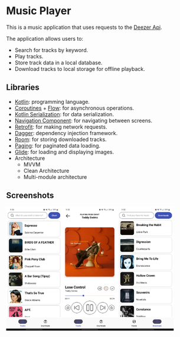# Music Player

This is a music application that uses requests to the [Deezer Api](https://developers.deezer.com/api). 

The application allows users to:

- Search for tracks by keyword.
- Play tracks.
- Store track data in a local database.
- Download tracks to local storage for offline playback.

## Libraries

- [Kotlin](https://kotlinlang.org): programming language.
- [Coroutines](https://github.com/Kotlin/kotlinx.coroutines) + [Flow](https://kotlinlang.org/docs/flow.html): for asynchronous operations.
- [Kotlin Serialization](https://github.com/Kotlin/kotlinx.serialization): for data serialization.
- [Navigation Component](https://developer.android.com/guide/navigation): for navigating between screens.
- [Retrofit](https://github.com/square/retrofit): for making network requests.
- [Dagger](https://github.com/google/dagger): dependency injection framework.
- [Room](https://developer.android.com/training/data-storage/room): for storing downloaded tracks.
- [Paging](https://developer.android.com/topic/libraries/architecture/paging/v3-overview): for paginated data loading.
- [Glide](https://github.com/bumptech/glide): for loading and displaying images.
- Architecture
    - MVVM
    - Clean Architecture
    - Multi-module architecture

## Screenshots

<div style="display: flex; width: 100%">
    <img src="screenshots/Music_Player_Track_Screen.jpg" width="30%"/>
    <img src="screenshots/Music_Player_Player_Screen.jpg" width="30%"/>
    <img src="screenshots/Music_Player_Downloads_Screen.jpg" width="30%"/>
</div>